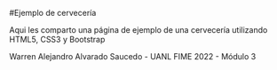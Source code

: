 #Ejemplo de cervecería

Aqui les comparto una página de ejemplo de una cervecería utilizando HTML5, CSS3 y Bootstrap 

Warren Alejandro Alvarado Saucedo - UANL FIME 2022 - Módulo 3
